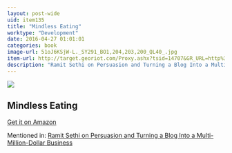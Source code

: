```yaml
---
layout: post-wide
uid: item135
title: "Mindless Eating"
worktype: "Development"
date: 2016-04-27 01:01:01
categories: book
image-url: 51oJ6KSjW-L._SY291_BO1,204,203,200_QL40_.jpg
item-url: http://target.georiot.com/Proxy.ashx?tsid=14707&GR_URL=http%3A%2F%2Fwww.amazon.com%2FMindless-Eating-More-Than-Think%2Fdp%2F0345526880%2F
description: "Ramit Sethi on Persuasion and Turning a Blog Into a Multi-Million-Dollar Business"
---
```

<a href="http://target.georiot.com/Proxy.ashx?tsid=14707&GR_URL=http%3A%2F%2Fwww.amazon.com%2FMindless-Eating-More-Than-Think%2Fdp%2F0345526880%2F" target="blank"><img src="../../../../img/thumbs/51oJ6KSjW-L._SY291_BO1,204,203,200_QL40_.jpg" class="prod-img"></a>
<h2>Mindless Eating</h2>
<p><a href="http://target.georiot.com/Proxy.ashx?tsid=14707&GR_URL=http%3A%2F%2Fwww.amazon.com%2FMindless-Eating-More-Than-Think%2Fdp%2F0345526880%2F" target="blank">Get it on Amazon</a><p>
<p>Mentioned in: <a href="http://fourhourworkweek.com/2014/10/09/ramit-sethi-on-persuasion-and-turning-a-blog-into-a-multi-million-dollar-business/" target="blank">Ramit Sethi on Persuasion and Turning a Blog Into a Multi-Million-Dollar Business</a></p>
